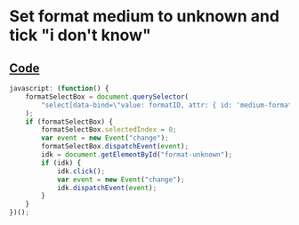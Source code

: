 # Set format medium to unknown and tick "i don't know"

## [Code](./setMediumUnkown.bookmarklet.js)

```javascript
javascript: (function() {
    formatSelectBox = document.querySelector(
        "select[data-bind=\"value: formatID, attr: { id: 'medium-format-' + uniqueID }\"]"
    );
    if (formatSelectBox) {
        formatSelectBox.selectedIndex = 0;
        var event = new Event("change");
        formatSelectBox.dispatchEvent(event);
        idk = document.getElementById("format-unknown");
        if (idk) {
            idk.click();
            var event = new Event("change");
            idk.dispatchEvent(event);
        }
    }
})();
```
